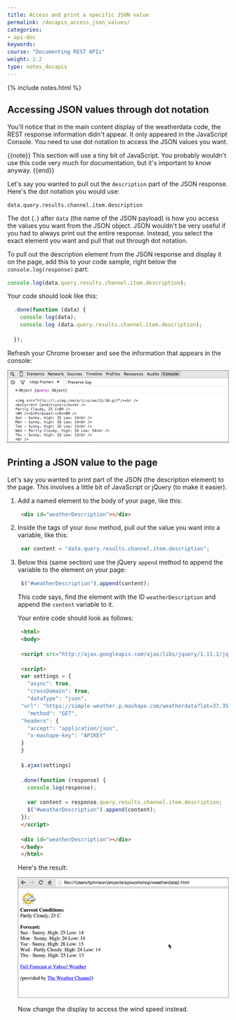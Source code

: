 ```yaml
---
title: Access and print a specific JSON value
permalink: /docapis_access_json_values/
categories:
- api-doc
keywords:
course: "Documenting REST APIs"
weight: 2.2
type: notes_docapis
---
```

{% include notes.html %}

## Accessing JSON values through dot notation

You'll notice that in the main content display of the weatherdata code, the REST response information didn't appear. It only appeared in the JavaScript Console. You need to use dot notation to access the JSON values you want.

{{note}} This section will use a tiny bit of JavaScript. You probably wouldn't use this code very much for documentation, but it's important to know anyway. {{end}}

Let's say you wanted to pull out the `description` part of the JSON response. Here's the dot notation you would use:

```
data.query.results.channel.item.description
```

The dot (`.`) after `data` (the name of the JSON payload) is how you access the values you want from the JSON object. JSON wouldn't be very useful if you had to always print out the entire response. Instead, you select the exact element you want and pull that out through dot notation.

To pull out the description element from the JSON response and display it on the page, add this to your code sample, right below the `console.log(response)` part:

```js
console.log(data.query.results.channel.item.description);
```

Your code should look like this:

```js
  .done(function (data) {
    console.log(data);
    console.log (data.query.results.channel.item.description);

  });
```

Refresh your Chrome browser and see the information that appears in the console:

<img src="images_api/weatherdatapartlycloudy.png" alt="Weather description that gets pulled out through dot notation" />

## Printing a JSON value to the page

Let's say you wanted to print part of the JSON (the description element) to the page. This involves a little bit of JavaScript or jQuery (to make it easier).

1. Add a named element to the body of your page, like this:

   ```html
    <div id="weatherDescription"></div>
   ```

2. Inside the tags of your `done` method, pull out the value you want into a variable, like this:

   ```js
    var content = "data.query.results.channel.item.description";
   ```

3. Below this (same section) use the jQuery `append` method to append the variable to the element on your page:

   ```js
    $("#weatherDescription").append(content);
   ```

    This code says, find the element with the ID `weatherDescription` and append the `content` variable to it.

    Your entire code should look as follows:

   ```html
    <html>
    <body>

    <script src="http://ajax.googleapis.com/ajax/libs/jquery/1.11.1/jquery.min.js"></script>

    <script>
    var settings = {
      "async": true,
      "crossDomain": true,
      "dataType": "json",
    "url": "https://simple-weather.p.mashape.com/weatherdata?lat=37.354108&lng=-121.955236",
      "method": "GET",
    "headers": {
      "accept": "application/json",
      "x-mashape-key": "APIKEY"
    }
    }

    $.ajax(settings)

    .done(function (response) {
      console.log(response);

      var content = response.query.results.channel.item.description;
      $("#weatherDescription").append(content);
    });
    </script>

    <div id="weatherDescription"></div>
    </body>
    </html>
   ```

    Here's the result:

    <img src="images_api/weatherdatabrowserdisplay.png" alt="Printing JSON to the page" />

    Now change the display to access the wind speed instead.
